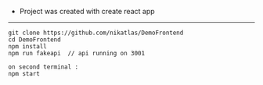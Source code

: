 - Project was created with create react app
-------------------------------------------
```
git clone https://github.com/nikatlas/DemoFrontend
cd DemoFrontend 
npm install 
npm run fakeapi  // api running on 3001

on second terminal :
npm start 
```

